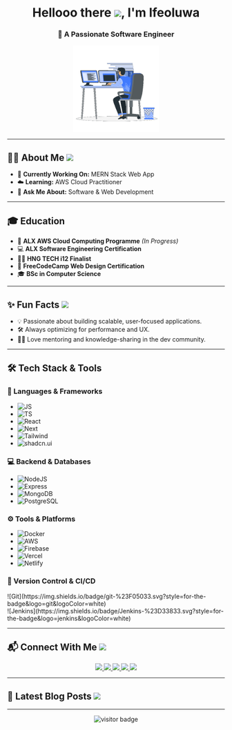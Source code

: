<h1 align="center">
  Hellooo there <img src="https://github.com/TheDudeThatCode/TheDudeThatCode/blob/master/Assets/wave.gif" width="35" />, I'm Ifeoluwa
</h1>

<h3 align="center">🚀 A Passionate Software Engineer</h3>

<div align="center">
  <img src="https://github.com/Hepheoluwah/Assets/blob/main/Images/coder_typing.gif" width="200" />
</div>

---

## 🧑‍💻 About Me <img src="https://github.com/TheDudeThatCode/TheDudeThatCode/blob/master/Assets/Developer.gif" width="40" />

- 🔭 **Currently Working On:** MERN Stack Web App  
- ☁️ **Learning:** AWS Cloud Practitioner  
- 💬 **Ask Me About:** Software & Web Development  

---

## 🎓 Education  

- 🧠 **ALX AWS Cloud Computing Programme** *(In Progress)*  
- 💻 **ALX Software Engineering Certification**  
- 👨‍💻 **HNG TECH i12 Finalist**  
- 🎨 **FreeCodeCamp Web Design Certification**  
- 🎓 **BSc in Computer Science**  

---

## ✨ Fun Facts <img src="https://github.com/TheDudeThatCode/TheDudeThatCode/blob/master/Assets/Rocket.gif" width="30" />

- 💡 Passionate about building scalable, user-focused applications.  
- 🛠️ Always optimizing for performance and UX.  
- 🧑‍🏫 Love mentoring and knowledge-sharing in the dev community.  

---

## 🛠️ Tech Stack & Tools

### 🔧 Languages & Frameworks
- ![JS](https://img.shields.io/badge/javascript-%23323330.svg?style=for-the-badge&logo=javascript&logoColor=%23F7DF1E) 
- ![TS](https://img.shields.io/badge/TypeScript-%23007ACC.svg?style=for-the-badge&logo=TypeScript&logoColor=white) 
- ![React](https://img.shields.io/badge/react-%2320232a.svg?style=for-the-badge&logo=react&logoColor=%2361DAFB) 
- ![Next](https://img.shields.io/badge/Next-%000000.svg?style=for-the-badge&logo=next.js&logoColor=white) 
- ![Tailwind](https://img.shields.io/badge/TailwindCSS-%2338B2AC.svg?style=for-the-badge&logo=tailwind-css&logoColor=white) 
- ![shadcn.ui](https://img.shields.io/badge/shadcn.ui-%23000000.svg?style=for-the-badge&logo=shadcn&logoColor=white)

### 💻 Backend & Databases  
- ![NodeJS](https://img.shields.io/badge/node.js-6DA55F?style=for-the-badge&logo=node.js&logoColor=white) 
- ![Express](https://img.shields.io/badge/express.js-%23404d59.svg?style=for-the-badge&logo=express&logoColor=%2361DAFB) 
- ![MongoDB](https://img.shields.io/badge/MongoDB-%234ea94b.svg?style=for-the-badge&logo=mongodb&logoColor=white) 
- ![PostgreSQL](https://img.shields.io/badge/PostgreSQL-%23336791.svg?style=for-the-badge&logo=PostgreSQL&logoColor=white) 

### ⚙️ Tools & Platforms  
- ![Docker](https://img.shields.io/badge/docker-%230db7ed.svg?style=for-the-badge&logo=docker&logoColor=white)
- ![AWS](https://img.shields.io/badge/AWS-%23FF9900.svg?style=for-the-badge&logo=amazonaws&logoColor=white) 
- ![Firebase](https://img.shields.io/badge/firebase-%23039BE5.svg?style=for-the-badge&logo=firebase) 
- ![Vercel](https://img.shields.io/badge/vercel-%23000000.svg?style=for-the-badge&logo=vercel&logoColor=white) 
- ![Netlify](https://img.shields.io/badge/netlify-%23000000.svg?style=for-the-badge&logo=netlify&logoColor=#00C7B7) 

### 🔧 Version Control & CI/CD  
<div style="display: inline-block; margin-right: 10px;">
  ![Git](https://img.shields.io/badge/git-%23F05033.svg?style=for-the-badge&logo=git&logoColor=white)
</div>
<div style="display: inline-block;">
  ![Jenkins](https://img.shields.io/badge/Jenkins-%23D33833.svg?style=for-the-badge&logo=jenkins&logoColor=white)
</div>

---

## 📬 Connect With Me <img src="https://github.com/TheDudeThatCode/TheDudeThatCode/blob/master/Assets/Handshake.gif" width="60" />

<p align="center">
  <a href="mailto:deniranifeoluwa@gmail.com">
    <img src="https://img.shields.io/badge/email-%23D14836.svg?style=for-the-badge&logo=gmail&logoColor=white" />
  </a>
  <a href="https://linkedin.com/in/ifeoluwa-adeniran-09183a1ba">
    <img src="https://img.shields.io/badge/linkedin-%230077B5.svg?style=for-the-badge&logo=linkedin&logoColor=white" />
  </a>
  <a href="https://twitter.com/Adexifeouwa">
    <img src="https://img.shields.io/badge/twitter-%231DA1F2.svg?style=for-the-badge&logo=twitter&logoColor=white" />
  </a>
  <a href="https://www.reddit.com/user/hepheoluwah/">
    <img src="https://img.shields.io/badge/reddit-%23FF4500.svg?style=for-the-badge&logo=reddit&logoColor=white" />
  </a>
  <a href="https://wa.me/+2348144992473">
    <img src="https://img.shields.io/badge/whatsapp-%2325D366.svg?style=for-the-badge&logo=whatsapp&logoColor=white" />
  </a>
</p>

---

## 📝 Latest Blog Posts <img src="https://media1.giphy.com/media/JZ40cnfnN11KycrvMF/giphy.gif" width="25" />
<!-- BLOG-POST-LIST:START -->
<!-- Replace with your blog feed script or tool -->
<!-- BLOG-POST-LIST:END -->

---

<div align="center">
  <img src="https://visitor-badge.laobi.icu/badge?page_id=hepheoluwah.hepheoluwah" alt="visitor badge"/>
</div>
